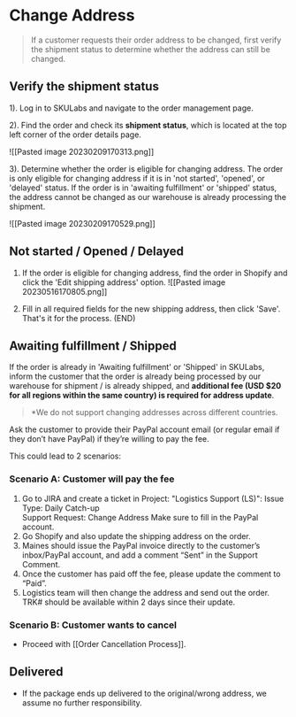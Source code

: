 # Change Address
> If a customer requests their order address to be changed, first verify the shipment status to determine whether the address can still be changed.

## Verify the shipment status

1). Log in to SKULabs and navigate to the order management page.

2). Find the order and check its **shipment status**, which is located at the top left corner of the order details page.
   
   ![[Pasted image 20230209170313.png]]
   
3). Determine whether the order is eligible for changing address. The order is only eligible for changing address if it is in 'not started', 'opened', or 'delayed' status. If the order is in 'awaiting fulfillment' or 'shipped' status, the address cannot be changed as our warehouse is already processing the shipment. 
   
   ![[Pasted image 20230209170529.png]]


## Not started / Opened / Delayed 
1. If the order is eligible for changing address, find the order in Shopify and click the 'Edit shipping address' option. 
   ![[Pasted image 20230516170805.png]]
   
2. Fill in all required fields for the new shipping address, then click 'Save'. That's it for the process. (END)


## Awaiting fulfillment / Shipped

If the order is already in 'Awaiting fulfillment' or 'Shipped' in SKULabs, inform the customer that the order is already being processed by our warehouse for shipment / is already shipped, and **additional fee (USD $20 for all regions within the same country) is required for address update**. 

>*We do not support changing addresses across different countries. 

Ask the customer to provide their PayPal account email (or regular email if they don’t have PayPal) if they’re willing to pay the fee. 

This could lead to 2 scenarios:

### Scenario A: Customer will pay the fee
1. Go to JIRA and create a ticket in Project: "Logistics Support (LS)":
    Issue Type: Daily Catch-up  
    Support Request: Change Address 
    Make sure to fill in the PayPal account. 
2. Go Shopify and also update the shipping address on the order.
3. Maines should issue the PayPal invoice directly to the customer’s inbox/PayPal account, and add a comment “Sent” in the Support Comment.
4. Once the customer has paid off the fee, please update the comment  to “Paid”. 
5. Logistics team will then change the address and send out the order. TRK# should be available within 2 days since their update. 

### Scenario B: Customer wants to cancel 
- Proceed with [[Order Cancellation Process]].


## Delivered
- If the package ends up delivered to the original/wrong address, we assume no further responsibility. 

